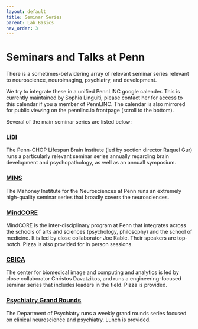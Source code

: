 ```yaml
---
layout: default
title: Seminar Series
parent: Lab Basics
nav_order: 3
---
```


# Seminars and Talks at Penn

There is a sometimes-belwidering array of relevant seminar series relevant to neuroscience, neuroimaging, psychiatry, and development.

We try to integrate these in a unified PennLINC google calender.  This is currently maintained by Sophia Linguiti, please contact her for access to this calendar if you a member of PennLINC.  The calendar is also mirrored for public viewing on the pennlinc.io frontpage (scroll to the bottom).

Several of the main seminar series are listed below:

### [LiBI](https://libiresearch.research.chop.edu/)

The Penn-CHOP Lifespan Brain Institute (led by section director Raquel Gur) runs a particularly relevant seminar series annually regarding brain development and psychopathology, as well as an annuall symposium. 


### [MINS](https://go.activecalendar.com/upennmins)

The Mahoney Institute for the Neurosciences at Penn runs an extremely high-quality seminar series that broadly covers the neurosciences.  


### [MindCORE](https://mindcore.sas.upenn.edu/event-category/mindcore-seminar-series/)

MindCORE is the inter-disciplinary program at Penn that integrates across the schools of arts and sciences (psychology, philosophy) and the school of medicine.  It is led by close collaborator Joe Kable.  Their speakers are top-notch. Pizza is also provided for in person sessions.


### [CBICA](https://www.med.upenn.edu/cbica/cbica-seminars/)

The center for biomedical image and computing and analytics is led by close collaborator Christos Davatzikos, and runs a engineering-focused seminar series that includes leaders in the field. Pizza is provided. 


### [Psychiatry Grand Rounds](https://www.med.upenn.edu/psychiatry/rounds.html)

The Department of Psychiatry runs a weekly grand rounds series focused on clinical neuroscience and psychiatry. Lunch is provided.



